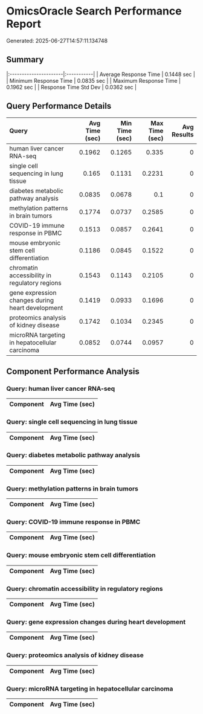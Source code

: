 # OmicsOracle Search Performance Report
Generated: 2025-06-27T14:57:11.134748

## Summary
|:----------------------|:-----------|
| Average Response Time | 0.1448 sec |
| Minimum Response Time | 0.0835 sec |
| Maximum Response Time | 0.1962 sec |
| Response Time Std Dev | 0.0362 sec |

## Query Performance Details
| Query                                            |   Avg Time (sec) |   Min Time (sec) |   Max Time (sec) |   Avg Results |
|:-------------------------------------------------|-----------------:|-----------------:|-----------------:|--------------:|
| human liver cancer RNA-seq                       |           0.1962 |           0.1265 |           0.335  |             0 |
| single cell sequencing in lung tissue            |           0.165  |           0.1131 |           0.2231 |             0 |
| diabetes metabolic pathway analysis              |           0.0835 |           0.0678 |           0.1    |             0 |
| methylation patterns in brain tumors             |           0.1774 |           0.0737 |           0.2585 |             0 |
| COVID-19 immune response in PBMC                 |           0.1513 |           0.0857 |           0.2641 |             0 |
| mouse embryonic stem cell differentiation        |           0.1186 |           0.0845 |           0.1522 |             0 |
| chromatin accessibility in regulatory regions    |           0.1543 |           0.1143 |           0.2105 |             0 |
| gene expression changes during heart development |           0.1419 |           0.0933 |           0.1696 |             0 |
| proteomics analysis of kidney disease            |           0.1742 |           0.1034 |           0.2345 |             0 |
| microRNA targeting in hepatocellular carcinoma   |           0.0852 |           0.0744 |           0.0957 |             0 |

## Component Performance Analysis
### Query: human liver cancer RNA-seq
| Component   | Avg Time (sec)   |
|-------------|------------------|

### Query: single cell sequencing in lung tissue
| Component   | Avg Time (sec)   |
|-------------|------------------|

### Query: diabetes metabolic pathway analysis
| Component   | Avg Time (sec)   |
|-------------|------------------|

### Query: methylation patterns in brain tumors
| Component   | Avg Time (sec)   |
|-------------|------------------|

### Query: COVID-19 immune response in PBMC
| Component   | Avg Time (sec)   |
|-------------|------------------|

### Query: mouse embryonic stem cell differentiation
| Component   | Avg Time (sec)   |
|-------------|------------------|

### Query: chromatin accessibility in regulatory regions
| Component   | Avg Time (sec)   |
|-------------|------------------|

### Query: gene expression changes during heart development
| Component   | Avg Time (sec)   |
|-------------|------------------|

### Query: proteomics analysis of kidney disease
| Component   | Avg Time (sec)   |
|-------------|------------------|

### Query: microRNA targeting in hepatocellular carcinoma
| Component   | Avg Time (sec)   |
|-------------|------------------|
